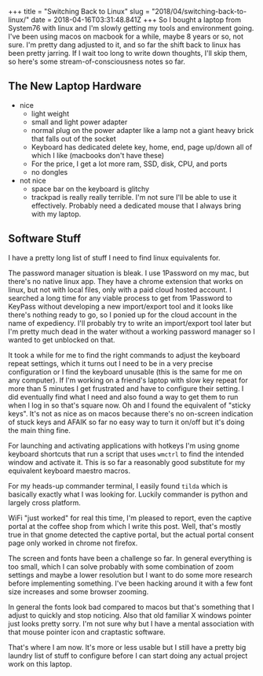 +++
title = "Switching Back to Linux"
slug = "2018/04/switching-back-to-linux/"
date = 2018-04-16T03:31:48.841Z
+++
So I bought a laptop from System76 with linux and I'm slowly getting my tools and environment going. I've been using macos on macbook for a while, maybe 8 years or so, not sure. I'm pretty dang adjusted to it, and so far the shift back to linux has been pretty jarring. If I wait too long to write down thoughts, I'll skip them, so here's some stream-of-consciousness notes so far.

## The New Laptop Hardware

- nice
  - light weight
  - small and light power adapter
  - normal plug on the power adapter like a lamp not a giant heavy brick that falls out of the socket
  - Keyboard has dedicated delete key, home, end, page up/down all of which I like (macbooks don't have these)
  - For the price, I get a lot more ram, SSD, disk, CPU, and ports
  - no dongles
- not nice
  - space bar on the keyboard is glitchy
  - trackpad is really really terrible. I'm not sure I'll be able to use it effectively. Probably need a dedicated mouse that I always bring with my laptop.

## Software Stuff

I have a pretty long list of stuff I need to find linux equivalents for.

The password manager situation is bleak. I use 1Password on my mac, but there's no native linux app. They have a chrome extension that works on linux, but not with local files, only with a paid cloud hosted account. I searched a long time for any viable process to get from 1Password to KeyPass without developing a new import/export tool and it looks like there's nothing ready to go, so I ponied up for the cloud account in the name of expediency. I'll probably try to write an import/export tool later but I'm pretty much dead in the water without a working password manager so I wanted to get unblocked on that.

It took a while for me to find the right commands to adjust the keyboard repeat settings, which it turns out I need to be in a very precise configuration or I find the keyboard unusable (this is the same for me on any computer). If I'm working on a friend's laptop with slow key repeat for more than 5 minutes I get frustrated and have to configure their setting. I did eventually find what I need and also found a way to get them to run when I log in so that's square now. Oh and I found the equivalent of "sticky keys". It's not as nice as on macos because there's no on-screen indication of stuck keys and AFAIK so far no easy way to turn it on/off but it's doing the main thing fine.

For launching and activating applications with hotkeys I'm using gnome keyboard shortcuts that run a script that uses `wmctrl` to find the intended window and activate it. This is so far a reasonably good substitute for my equivalent keyboard maestro macros.

For my heads-up commander terminal, I easily found `tilda` which is basically exactly what I was looking for. Luckily commander is python and largely cross platform.

WiFi "just worked" for real this time, I'm pleased to report, even the captive portal at the coffee shop from which I write this post. Well, that's mostly true in that gnome detected the captive portal, but the actual portal consent page only worked in chrome not firefox.

The screen and fonts have been a challenge so far. In general everything is too small, which I can solve probably with some combination of zoom settings and maybe a lower resolution but I want to do some more research before implementing something. I've been hacking around it with a few font size increases and some browser zooming.

In general the fonts look bad compared to macos but that's something that I adjust to quickly and stop noticing. Also that old familiar X windows pointer just looks pretty sorry. I'm not sure why but I have a mental association with that mouse pointer icon and craptastic software.

That's where I am now. It's more or less usable but I still have a pretty big laundry list of stuff to configure before I can start doing any actual project work on this laptop.
